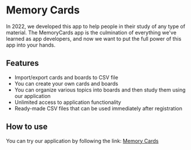 # Memory Cards

In 2022, we developed this app to help people in their study of any type of material. The MemoryCards app is the culmination of everything we've learned as app developers, and now we want to put the full power of this app into your hands.

## Features

- Import/export cards and boards to CSV file
- You can create your own cards and boards
- You can organize various topics into boards and then study them using our application
- Unlimited access to application functionality
- Ready-made CSV files that can be used immediately after registration

## How to use

You can try our application by following the link: [Memory Cards](https://memory-card-team-a.herokuapp.com/en)
